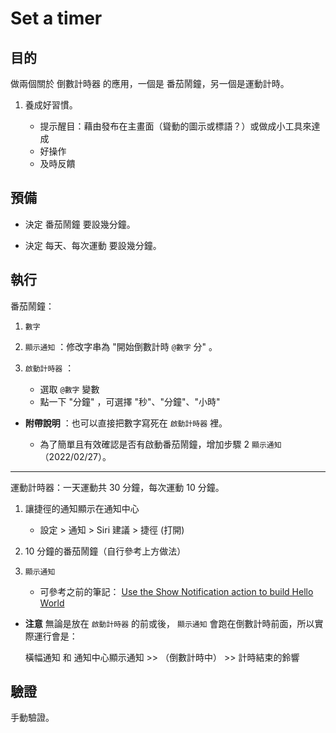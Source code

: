 # Set a timer


## 目的


做兩個關於 倒數計時器 的應用，一個是 番茄鬧鐘，另一個是運動計時。

1. 養成好習慣。

   * 提示醒目：藉由發布在主畫面（聳動的圖示或標語？）或做成小工具來達成
   * 好操作
   * 及時反饋


## 預備


* 決定 番茄鬧鐘 要設幾分鐘。

* 決定 每天、每次運動 要設幾分鐘。


## 執行


番茄鬧鐘：

1. `數字` 

2. `顯示通知` ：修改字串為 "開始倒數計時 `@數字` 分" 。

3. `啟動計時器` ：
   
    * 選取 `@數字` 變數
    * 點一下 "分鐘" ，可選擇 "秒"、"分鐘"、"小時"


* **附帶說明** ：也可以直接把數字寫死在 `啟動計時器` 裡。

  * 為了簡單且有效確認是否有啟動番茄鬧鐘，增加步驟 2 `顯示通知` （2022/02/27）。

---

運動計時器：一天運動共 30 分鐘，每次運動 10 分鐘。

1. 讓捷徑的通知顯示在通知中心

   * 設定 > 通知 > Siri 建議 > 捷徑 (打開)

1. 10 分鐘的番茄鬧鐘（自行參考上方做法）

1. `顯示通知`

   * 可參考之前的筆記： [Use the Show Notification action to build Hello World](https://github.com/LPenny-github/CellPhoneAppNotepad/blob/main/iPhone/Shortcuts/Hello-world/Use-the-Show-Notification-action.md)


* **注意** 無論是放在 `啟動計時器` 的前或後， `顯示通知` 會跑在倒數計時前面，所以實際運行會是： 

  橫幅通知 和 通知中心顯示通知 >> （倒數計時中） >> 計時結束的鈴響


## 驗證


手動驗證。
